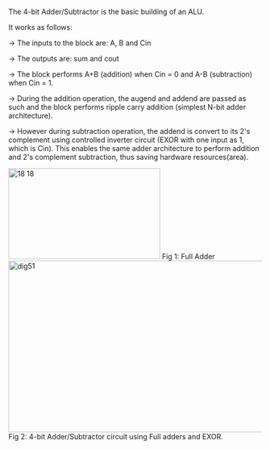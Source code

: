 The 4-bit Adder/Subtractor is the basic building of an ALU. 

It works as follows:

-> The inputs to the block are: A, B and Cin

-> The outputs are: sum and cout

-> The block performs A+B (addition) when Cin = 0 and A-B (subtraction) when Cin = 1.

-> During the addition operation, the augend and addend are passed as such and the block performs ripple carry addition (simplest N-bit adder architecture).

-> However during subtraction operation, the addend is convert to its 2's complement using controlled inverter circuit (EXOR with one input as 1, which is Cin). This enables the same adder architecture to perform addition and 2's complement subtraction, thus saving hardware resources(area).

<img width="301" height="180" alt="18 18" src="https://github.com/user-attachments/assets/26ed0396-b29f-4412-bcef-1b9bf32d7a19" />
Fig 1: Full Adder

<img width="613" height="340" alt="dig51" src="https://github.com/user-attachments/assets/1a99910b-6a20-479e-acf0-bea3f09f72f9" />
Fig 2: 4-bit Adder/Subtractor circuit using Full adders and EXOR.
